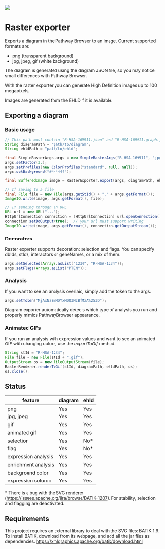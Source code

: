 <img src=https://reactome.org/images/logo/imagotype/positive/Reactome_Imagotype_Positive_25mm.png />

# Raster exporter
Exports a diagram in the Pathway Browser to an image. Current supported formats are:

* png (transparent background)
* jpg, jpeg, gif (white background)

The diagram is generated using the diagram JSON file, so you may notice  small differences with Pathway Browser.

With the raster exporter you can generate High Definition images up to 100 megapixels.

Images are generated from the EHLD if it is available.

## Exporting a diagram

### Basic usage
```java
// This path must contain "R-HSA-169911.json" and "R-HSA-169911.graph.json" files
String diagramPath = "path/to/diagram";
String ehldPath = "path/to/ehld";

final SimpleRasterArgs args = new SimpleRasterArgs("R-HSA-169911", "jpg");
args.setFactor(3.);
args.setProfiles(new ColorProfiles("standard", null, null));
args.setBackground("#444444");

final BufferedImage image = RasterExporter.export(args, diagramPath, ehldPath);

// If saving to a file
final File file = new File(args.getStId() + "." + args.getFormat());
ImageIO.write(image, args.getFormat(), file);

// If sending through an URL
URL url = new URL("...");
HttpUrlConnection connection = (HttpUrlConnection) url.openConnection();
connection.setDoOutput(true);  // your url must support writing
ImageIO.write(image, args.getFormat(), connection.getOutputStream());    

```

### Decorators
Raster exporter supports decoration: selection and flags. You can specify dbIds, stIds, interactors or geneNames, or a mix of them.

```java
args.setSelected(Arrays.asList("1234", "R-HSA-1234"));
args.setFlags(Arrays.asList("PTEN"));
```

### Analysis
If you want to see an analysis overlaid, simply add the token to the args.
```java
args.setToken("MjAxNzExMDYxMDQ3MzBfMzA%253D");
```

Diagram exporter automatically detects which type of analysis you run and properly mimics PathwayBrowser appearance.

### Animated GIFs
If you run an analysis with expression values and want to see an animated GIF with changing colors, use the *exportToGif* method.
```java
String stId = "R-HSA-1234";
File file = new File(stId + ".gif");
OutputStream os = new FileOutputStream(file);
RasterRenderer.renderToGif(stId, diagramPath, ehldPath, os);
os.close();
```

## Status

feature|diagram|ehld
---|---|---
png|Yes|Yes
jpg, jpeg|Yes|Yes
gif|Yes|Yes
animated gif|Yes|Yes
selection|Yes|No\*
flag|Yes|No\*
expression analysis|Yes|Yes
enrichment analysis|Yes|Yes
background color|Yes|Yes
expression column|Yes|Yes

\* There is a bug with the SVG renderer (https://issues.apache.org/jira/browse/BATIK-1207). For stability, selection and flagging are deactivated.

## Requirements
This project requires an external library to deal with the SVG files: BATIK 1.9.
To install BATIK, download from its webpage, and add all the jar files as dependencies.
https://xmlgraphics.apache.org/batik/download.html
